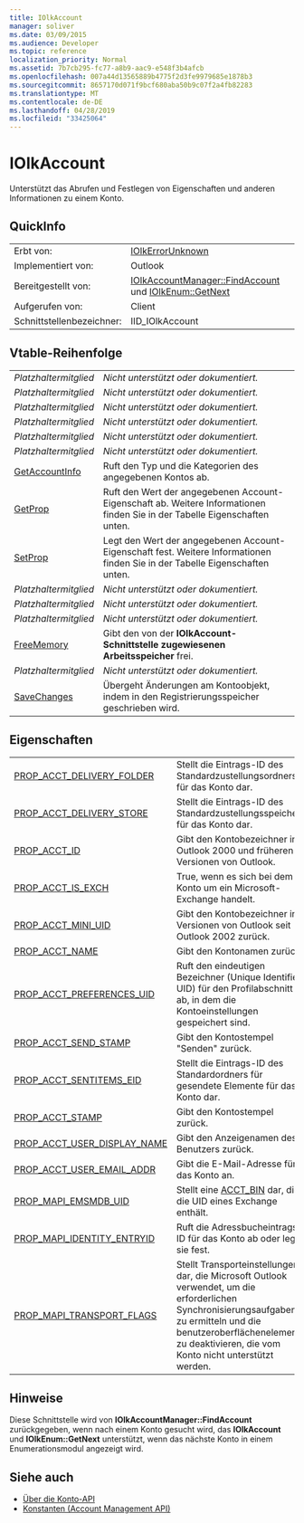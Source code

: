 ```yaml
---
title: IOlkAccount
manager: soliver
ms.date: 03/09/2015
ms.audience: Developer
ms.topic: reference
localization_priority: Normal
ms.assetid: 7b7cb295-fc77-a8b9-aac9-e548f3b4afcb
ms.openlocfilehash: 007a44d13565889b4775f2d3fe9979685e1878b3
ms.sourcegitcommit: 8657170d071f9bcf680aba50b9c07f2a4fb82283
ms.translationtype: MT
ms.contentlocale: de-DE
ms.lasthandoff: 04/28/2019
ms.locfileid: "33425064"
---
```

# <a name="iolkaccount"></a>IOlkAccount

Unterstützt das Abrufen und Festlegen von Eigenschaften und anderen Informationen zu einem Konto.
  
## <a name="quick-info"></a>QuickInfo

|||
|:-----|:-----|
|Erbt von:  <br/> |[IOlkErrorUnknown](iolkerrorunknown.md) <br/> |
|Implementiert von:  <br/> |Outlook  <br/> |
|Bereitgestellt von:  <br/> |[IOlkAccountManager::FindAccount](iolkaccountmanager-findaccount.md) und [IOlkEnum::GetNext](iolkenum-getnext.md) <br/> |
|Aufgerufen von:  <br/> |Client  <br/> |
|Schnittstellenbezeichner:  <br/> |IID_IOlkAccount  <br/> |
   
## <a name="vtable-order"></a>Vtable-Reihenfolge

|||
|:-----|:-----|
| *Platzhaltermitglied*  <br/> | *Nicht unterstützt oder dokumentiert.*  <br/> |
| *Platzhaltermitglied*  <br/> | *Nicht unterstützt oder dokumentiert.*  <br/> |
| *Platzhaltermitglied*  <br/> | *Nicht unterstützt oder dokumentiert.*  <br/> |
| *Platzhaltermitglied*  <br/> | *Nicht unterstützt oder dokumentiert.*  <br/> |
| *Platzhaltermitglied*  <br/> | *Nicht unterstützt oder dokumentiert.*  <br/> |
| *Platzhaltermitglied*  <br/> | *Nicht unterstützt oder dokumentiert.*  <br/> |
|[GetAccountInfo](iolkaccount-getaccountinfo.md) <br/> |Ruft den Typ und die Kategorien des angegebenen Kontos ab.  <br/> |
|[GetProp](iolkaccount-getprop.md) <br/> |Ruft den Wert der angegebenen Account-Eigenschaft ab. Weitere Informationen finden Sie in der Tabelle Eigenschaften unten.  <br/> |
|[SetProp](iolkaccount-setprop.md) <br/> |Legt den Wert der angegebenen Account-Eigenschaft fest. Weitere Informationen finden Sie in der Tabelle Eigenschaften unten.  <br/> |
| *Platzhaltermitglied*  <br/> | *Nicht unterstützt oder dokumentiert.*  <br/> |
| *Platzhaltermitglied*  <br/> | *Nicht unterstützt oder dokumentiert.*  <br/> |
| *Platzhaltermitglied*  <br/> | *Nicht unterstützt oder dokumentiert.*  <br/> |
|[FreeMemory](iolkaccount-freememory.md) <br/> |Gibt den von der **IOlkAccount-Schnittstelle zugewiesenen Arbeitsspeicher** frei.  <br/> |
| *Platzhaltermitglied*  <br/> | *Nicht unterstützt oder dokumentiert.*  <br/> |
|[SaveChanges](iolkaccount-savechanges.md) <br/> |Übergeht Änderungen am Kontoobjekt, indem in den Registrierungsspeicher geschrieben wird.  <br/> |
   
## <a name="properties"></a>Eigenschaften

|||
|:-----|:-----|
|[PROP_ACCT_DELIVERY_FOLDER](prop_acct_delivery_folder.md) <br/> |Stellt die Eintrags-ID des Standardzustellungsordners für das Konto dar.  <br/> |
|[PROP_ACCT_DELIVERY_STORE](prop_acct_delivery_store.md) <br/> |Stellt die Eintrags-ID des Standardzustellungsspeichers für das Konto dar.  <br/> |
|[PROP_ACCT_ID](prop_acct_id.md) <br/> |Gibt den Kontobezeichner in Outlook 2000 und früheren Versionen von Outlook.  <br/> |
|[PROP_ACCT_IS_EXCH](prop_acct_is_exch.md) <br/> |True, wenn es sich bei dem Konto um ein Microsoft-Exchange handelt.  <br/> |
|[PROP_ACCT_MINI_UID](prop_acct_mini_uid.md) <br/> |Gibt den Kontobezeichner in Versionen von Outlook seit Outlook 2002 zurück.  <br/> |
|[PROP_ACCT_NAME](prop_acct_name.md) <br/> |Gibt den Kontonamen zurück.  <br/> |
|[PROP_ACCT_PREFERENCES_UID](prop_acct_preferences_uid.md) <br/> |Ruft den eindeutigen Bezeichner (Unique Identifier, UID) für den Profilabschnitt ab, in dem die Kontoeinstellungen gespeichert sind.  <br/> |
|[PROP_ACCT_SEND_STAMP](prop_acct_send_stamp.md) <br/> |Gibt den Kontostempel "Senden" zurück.  <br/> |
|[PROP_ACCT_SENTITEMS_EID](prop_acct_sentitems_eid.md) <br/> |Stellt die Eintrags-ID des Standardordners für gesendete Elemente für das Konto dar.  <br/> |
|[PROP_ACCT_STAMP](prop_acct_stamp.md) <br/> |Gibt den Kontostempel zurück.  <br/> |
|[PROP_ACCT_USER_DISPLAY_NAME](prop_acct_user_display_name.md) <br/> |Gibt den Anzeigenamen des Benutzers zurück.  <br/> |
|[PROP_ACCT_USER_EMAIL_ADDR](prop_acct_user_email_addr.md) <br/> |Gibt die E-Mail-Adresse für das Konto an.  <br/> |
|[PROP_MAPI_EMSMDB_UID](prop_mapi_emsmdb_uid.md) <br/> |Stellt eine [ACCT_BIN](acct_bin.md) dar, die die UID eines Exchange enthält.  <br/> |
|[PROP_MAPI_IDENTITY_ENTRYID](prop_mapi_identity_entryid.md) <br/> |Ruft die Adressbucheintrags-ID für das Konto ab oder legt sie fest.  <br/> |
|[PROP_MAPI_TRANSPORT_FLAGS](prop_mapi_transport_flags.md) <br/> |Stellt Transporteinstellungen dar, die Microsoft Outlook verwendet, um die erforderlichen Synchronisierungsaufgaben zu ermitteln und die benutzeroberflächenelemente zu deaktivieren, die vom Konto nicht unterstützt werden.  <br/> |
   
## <a name="remarks"></a>Hinweise

Diese Schnittstelle wird von **IOlkAccountManager::FindAccount** zurückgegeben, wenn nach einem Konto gesucht wird, das **IOlkAccount** und **IOlkEnum::GetNext** unterstützt, wenn das nächste Konto in einem Enumerationsmodul angezeigt wird. 
  
## <a name="see-also"></a>Siehe auch

- [Über die Konto-API](about-the-account-management-api.md)  
- [Konstanten (Account Management API)](constants-account-management-api.md)

